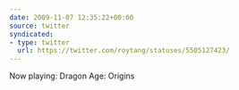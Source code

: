 ```yaml
---
date: 2009-11-07 12:35:22+00:00
source: twitter
syndicated:
- type: twitter
  url: https://twitter.com/roytang/statuses/5505127423/
---
```


Now playing: Dragon Age: Origins